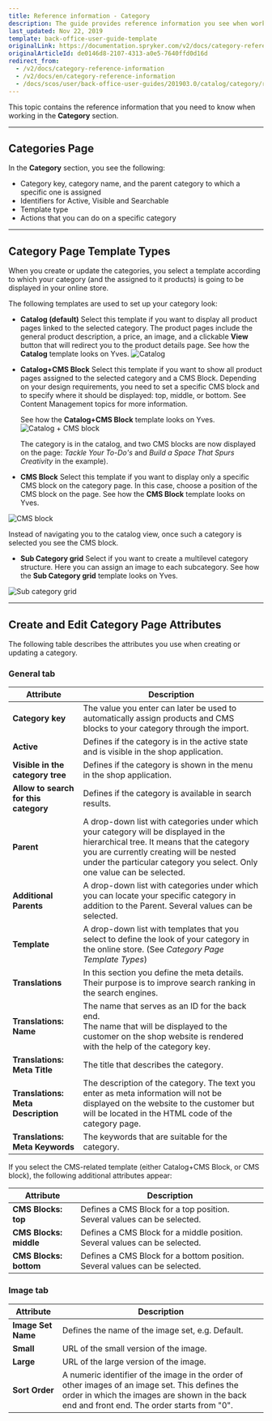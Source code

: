 ```yaml
---
title: Reference information - Category
description: The guide provides reference information you see when working with categories in the Back Office.
last_updated: Nov 22, 2019
template: back-office-user-guide-template
originalLink: https://documentation.spryker.com/v2/docs/category-reference-information
originalArticleId: de0146d8-2107-4313-a0e5-7640ffd0d16d
redirect_from:
  - /v2/docs/category-reference-information
  - /v2/docs/en/category-reference-information
  - /docs/scos/user/back-office-user-guides/201903.0/catalog/category/references/category-reference-information.html
---
```


This topic contains the reference information that you need to know when working in the **Category** section.
***
## Categories Page
In the **Category** section, you see the following:
* Category key, category name, and the parent category to which a specific one is assigned
* Identifiers for Active, Visible and Searchable
* Template type 
* Actions that you can do on a specific category
***
## Category Page Template Types
When you create or update the categories, you select a template according to which your category (and the assigned to it products) is going to be displayed in your online store. 

The following templates are used to set up your category look:

* **Catalog (default)**
    Select this template if you want to display all product pages linked to the selected category. The product pages include the general product description, a price, an image, and a clickable **View** button that will redirect you to the product details page.
  See how the **Catalog** template looks on Yves.
![Catalog](https://spryker.s3.eu-central-1.amazonaws.com/docs/User+Guides/Back+Office+User+Guides/Category/Category%3A+Reference+Information/Catalog.gif) 

* **Catalog+CMS Block**
    Select this template if you want to show all product pages assigned to the selected category and a CMS Block. Depending on your design requirements, you need to set a specific CMS block and to specify where it should be displayed: top, middle, or bottom. See Content Management topics for more information.
    
    See how the **Catalog+CMS Block** template looks on Yves.
![Catalog + CMS block](https://spryker.s3.eu-central-1.amazonaws.com/docs/User+Guides/Back+Office+User+Guides/Category/Category%3A+Reference+Information/Catalog%2BCms+Block.gif) 

    The category is in the catalog, and two CMS blocks are now displayed on the page: _Tackle Your To-Do's_ and _Build a Space That Spurs Creativity_ in the example).
    
* **CMS Block**
    Select this template if you want to display only a specific CMS block on the category page. In this case, choose a position of the CMS block on the page. 
    See how the **CMS Block** template looks on Yves.
   
![CMS block](https://spryker.s3.eu-central-1.amazonaws.com/docs/User+Guides/Back+Office+User+Guides/Category/Category%3A+Reference+Information/CMS+Block.gif) 

Instead of navigating you to the catalog view, once such a category is selected you see the CMS block.
    
* **Sub Category grid**
    Select if you want to create a multilevel category structure. Here you can assign an image to each subcategory. 
    See how the **Sub Category grid** template looks on Yves.
  
![Sub category grid](https://spryker.s3.eu-central-1.amazonaws.com/docs/User+Guides/Back+Office+User+Guides/Category/Category%3A+Reference+Information/sub+category.gif) 

***
## Create and Edit Category Page Attributes
The following table describes the attributes you use when creating or updating a category.

### General tab
| Attribute |Description|
| --- | --- |
|**Category key**|The value you enter can later be used to automatically assign products and CMS blocks to your category through the import.  |
|**Active**|Defines if the category is in the active state and is visible in the shop application.|
| **Visible in the category tree** |Defines if the category is shown in the menu in the shop application. |
| **Allow to search for this category** |Defines if the category is available in search results. |
|  **Parent**|A drop-down list with categories under which your category will be displayed in the hierarchical tree. It means that the category you are currently creating will be nested under the particular category you select. Only one value can be selected. |
| **Additional Parents**| A drop-down list with categories under which you can locate your specific category in addition to the Parent.  Several values can be selected.|
|**Template**|A drop-down list with templates that you select to define the look of your category in the online store. (See _Category Page Template Types_)|
|**Translations**| In this section you define the meta details. Their purpose is to improve search ranking in the search engines.|
|**Translations: Name**|The name that serves as an ID for the back end.<br>The name that will be displayed to the customer on the shop website is rendered with the help of the category key.|
|**Translations: Meta Title**|The title that describes the category.|
|**Translations: Meta Description**|The description of the category. The text you enter as meta information will not be displayed on the website to the customer but will be located in the HTML code of the category page. |
|**Translations: Meta Keywords**|The keywords that are suitable for the category.|
If you select the CMS-related template (either Catalog+CMS Block, or CMS block), the following additional attributes appear: 

| Attribute |  Description|
| --- | --- |
| **CMS Blocks: top** | Defines a CMS Block for a top position. Several values can be selected.|
| **CMS Blocks: middle** | Defines a CMS Block for a middle position. Several values can be selected. |
|**CMS Blocks: bottom** | Defines a CMS Block for a bottom position. Several values can be selected. |

### Image tab

| Attribute | Description |
| --- | --- |
|  **Image Set Name**|Defines the name of the image set, e.g. Default.  |
|**Small**  | URL of the small version of the image. |
|  **Large**| URL of the large version of the image. |
|**Sort Order**|A numeric identifier of the image in the order of other images of an image set. This defines the order in which the images are shown in the back end and front end. The order starts from "0".|
